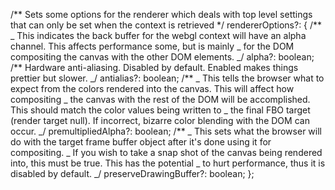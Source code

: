 /** Sets some options for the renderer which deals with top level settings that can only be set when the context is retrieved \*/
rendererOptions?: {
/**
_ This indicates the back buffer for the webgl context will have an alpha channel. This affects performance some, but is mainly
_ for the DOM compositing the canvas with the other DOM elements.
_/
alpha?: boolean;
/\*\* Hardware anti-aliasing. Disabled by default. Enabled makes things prettier but slower. _/
antialias?: boolean;
/**
_ This tells the browser what to expect from the colors rendered into the canvas. This will affect how compositing
_ the canvas with the rest of the DOM will be accomplished. This should match the color values being written to
_ the final FBO target (render target null). If incorrect, bizarre color blending with the DOM can occur.
_/
premultipliedAlpha?: boolean;
/**
_ This sets what the browser will do with the target frame buffer object after it's done using it for compositing.
_ If you wish to take a snap shot of the canvas being rendered into, this must be true. This has the potential
_ to hurt performance, thus it is disabled by default.
_/
preserveDrawingBuffer?: boolean;
};
